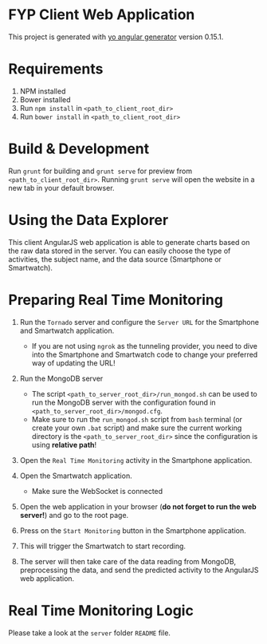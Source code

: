 # FYP Client Web Application
This project is generated with [yo angular generator](https://github.com/yeoman/generator-angular)
version 0.15.1.

# Requirements
1. NPM installed
2. Bower installed
3. Run `npm install` in ```<path_to_client_root_dir>```
4. Run `bower install` in ```<path_to_client_root_dir>```

# Build & Development
Run `grunt` for building and `grunt serve` for preview from ```<path_to_client_root_dir>```.
Running `grunt serve` will open the website in a new tab in your default browser.

# Using the Data Explorer
This client AngularJS web application is able to generate charts based on the raw data stored in the server. You can easily choose the type of activities, the subject name, and the data source (Smartphone or Smartwatch).

# Preparing Real Time Monitoring
1. Run the `Tornado` server and configure the `Server URL` for the Smartphone and Smartwatch application.
   - If you are not using `ngrok` as the tunneling provider, you need to dive into the Smartphone and Smartwatch code to change your preferred way of updating the URL!
   
2. Run the MongoDB server
   - The script ```<path_to_server_root_dir>/run_mongod.sh``` can be used to run the MongoDB server with the configuration found in ```<path_to_server_root_dir>/mongod.cfg```.
   - Make sure to run the ```run_mongod.sh``` script from ```bash``` terminal (or create your own `.bat` script) and make sure the current working directory is the ```<path_to_server_root_dir>``` since the configuration is using **relative path**!
   
3. Open the `Real Time Monitoring` activity in the Smartphone application.
4. Open the Smartwatch application.
   - Make sure the WebSocket is connected
5. Open the web application in your browser (**do not forget to run the web server!**) and go to the root page.
6. Press on the `Start Monitoring` button in the Smartphone application.
7. This will trigger the Smartwatch to start recording.
8. The server will then take care of the data reading from MongoDB, preprocessing the data, and send the predicted activity to the AngularJS web application.

# Real Time Monitoring Logic
Please take a look at the `server` folder `README` file.

